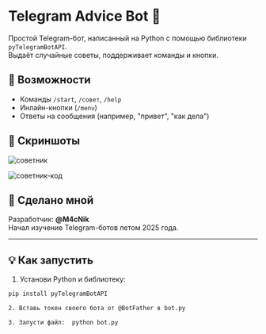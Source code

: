 # Telegram Advice Bot 💬

Простой Telegram-бот, написанный на Python с помощью библиотеки `pyTelegramBotAPI`.  
Выдаёт случайные советы, поддерживает команды и кнопки.

## 🔧 Возможности

- Команды `/start`, `/совет`, `/help`
- Инлайн-кнопки (`/menu`)
- Ответы на сообщения (например, "привет", "как дела")

## 📸 Скриншоты

![советник](https://github.com/user-attachments/assets/3e308362-2dbd-465b-ba0f-91b96c39026a)

![советник-код](https://github.com/user-attachments/assets/45993ceb-cf37-4f51-9a74-2d846cd0e7e3)


## 🚀 Сделано мной
Разработчик: **@M4cNik**  
Начал изучение Telegram-ботов летом 2025 года.

---

## 💡 Как запустить

1. Установи Python и библиотеку:
```bash
pip install pyTelegramBotAPI

2. Вставь токен своего бота от @BotFather в bot.py

3. Запусти файл:  python bot.py
